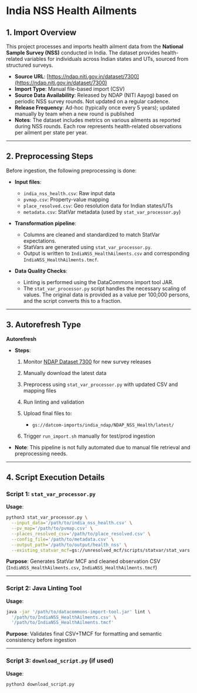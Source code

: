 
# India NSS Health Ailments

## 1. Import Overview

This project processes and imports health ailment data from the **National Sample Survey (NSS)** conducted in India. The dataset provides health-related variables for individuals across Indian states and UTs, sourced from structured surveys.

* **Source URL**: [https://ndap.niti.gov.in/dataset/7300](https://ndap.niti.gov.in/dataset/7300)
* **Import Type**: Manual file-based import (CSV)
* **Source Data Availability**: Released by NDAP (NITI Aayog) based on periodic NSS survey rounds. Not updated on a regular cadence.
* **Release Frequency**: Ad-hoc (typically once every 5 years); updated manually by team when a new round is published
* **Notes**: The dataset includes metrics on various ailments as reported during NSS rounds. Each row represents health-related observations per ailment per state per year.

---

## 2. Preprocessing Steps

Before ingestion, the following preprocessing is done:

* **Input files**:

  * `india_nss_health.csv`: Raw input data
  * `pvmap.csv`: Property-value mapping
  * `place_resolved.csv`: Geo resolution data for Indian states/UTs
  * `metadata.csv`: StatVar metadata (used by `stat_var_processor.py`)
* **Transformation pipeline**:

  * Columns are cleaned and standardized to match StatVar expectations.
  * StatVars are generated using `stat_var_processor.py`.
  * Output is written to `IndiaNSS_HealthAilments.csv` and corresponding `IndiaNSS_HealthAilments.tmcf`.
* **Data Quality Checks**:
  * Linting is performed using the DataCommons import tool JAR.
  * The `stat_var_processor.py` script handles the necessary scaling of values. The original data is provided as a value per 100,000 persons, and the script converts this to a fraction.

---

## 3. Autorefresh Type

**Autorefresh**

* **Steps**:

  1. Monitor [NDAP Dataset 7300](https://ndap.niti.gov.in/dataset/7300) for new survey releases
  2. Manually download the latest data
  3. Preprocess using `stat_var_processor.py` with updated CSV and mapping files
  4. Run linting and validation
  5. Upload final files to:

     * `gs://datcom-imports/india_ndap/NDAP_NSS_Health/latest/`
  6. Trigger `run_import.sh` manually for test/prod ingestion
* **Note**: This pipeline is not fully automated due to manual file retrieval and preprocessing needs.

---

## 4. Script Execution Details

### Script 1: `stat_var_processor.py`

**Usage**:

```bash
python3 stat_var_processor.py \
  --input_data='/path/to/india_nss_health.csv' \
  --pv_map='/path/to/pvmap.csv' \
  --places_resolved_csv='/path/to/place_resolved.csv' \
  --config_file='/path/to/metadata.csv' \
  --output_path='/path/to/output/health_nss' \
  --existing_statvar_mcf=gs://unresolved_mcf/scripts/statvar/stat_vars.mcf
```

**Purpose**: Generates StatVar MCF and cleaned observation CSV (`IndiaNSS_HealthAilments.csv`, `IndiaNSS_HealthAilments.tmcf`)

---

### Script 2: Java Linting Tool

**Usage**:

```bash
java -jar '/path/to/datacommons-import-tool.jar' lint \
  '/path/to/IndiaNSS_HealthAilments.csv' \
  '/path/to/IndiaNSS_HealthAilments.tmcf'
```

**Purpose**: Validates final CSV+TMCF for formatting and semantic consistency before ingestion

---

### Script 3: `download_script.py` (if used)

**Usage**:

```bash
python3 download_script.py
```

